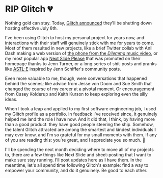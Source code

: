 # RIP Glitch 💔

Nothing gold can stay. Today, [Glitch announced](https://blog.glitch.com/post/changes-are-coming-to-glitch/) they'll be shutting down hosting effective July 8th. 

I've been using Glitch to host my personal project for years now, and interactions with their staff will genuinely stick with me for years to come. Most of them resulted in new projects, like a brief Twitter collab with Anil Dash making a web version of [the phone from the _Dilemma_ music video](https://phone-from-dilemma.glitch.me/), or my most popular app [Next Slide Please](https://next-slide-please.glitch.me/) that was promoted on their homepage thanks to Jenn Turner, or a long series of shit-posts and pranks like [ASTL-E](https://astl-e.glitch.me/) inspired by Jenn Schiffer's community posts. 

Even more valuable to me, though, were conversations that happened behind the scenes; like advice from Jesse von Doom and Sue Smith that changed the course of my career at a pivotal moment. Or encouragement from Casey Kolderup and Keith Kurson to keep exploring even the silly ideas. 

When I took a leap and applied to my first software engineering job, I used my Glitch profile as a portfolio. In feedback I've received since, it genuinely helped me land the role I have now. And it did that, I think, by having more than a good product: they have good people steering the ship. Somehow, the talent Glitch attracted are among the smartest and kindest individuals I may ever know, and I'm so grateful for my small moments with them. If any of you are reading this: you're great, and I appreciate you so much. 💛

I'll be spending the next month deciding where to move all of my projects to, there are a few things like Next Slide and sheet-posting that I want to make sure stay running. I'll post updates here as I have them. In the meantime, let's all spend time following Glitch's example: find a way to empower your community, and do it genuinely. Be good to each other.
